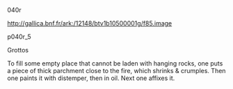 040r

http://gallica.bnf.fr/ark:/12148/btv1b10500001g/f85.image

p040r_5

Grottos

To fill some empty place that cannot be laden with hanging rocks, one puts a piece of thick parchment close to the fire, which shrinks &amp; crumples. Then one paints it with distemper, then in oil. Next one affixes it.
